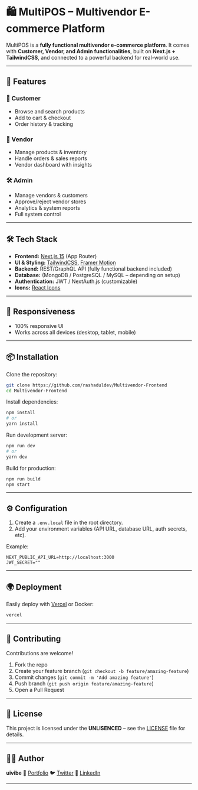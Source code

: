 # 🛍️ MultiPOS – Multivendor E-commerce Platform

MultiPOS is a **fully functional multivendor e-commerce platform**.
It comes with **Customer, Vendor, and Admin functionalities**, built on **Next.js + TailwindCSS**, and connected to a powerful backend for real-world use.

---

## 🚀 Features

### 👤 Customer

* Browse and search products
* Add to cart & checkout
* Order history & tracking

### 🏪 Vendor

* Manage products & inventory
* Handle orders & sales reports
* Vendor dashboard with insights

### 🛠️ Admin

* Manage vendors & customers
* Approve/reject vendor stores
* Analytics & system reports
* Full system control

---

## 🛠️ Tech Stack

* **Frontend:** [Next.js 15](https://nextjs.org/) (App Router)
* **UI & Styling:** [TailwindCSS](https://tailwindcss.com/), [Framer Motion](https://www.framer.com/motion/)
* **Backend:** REST/GraphQL API (fully functional backend included)
* **Database:** (MongoDB / PostgreSQL / MySQL – depending on setup)
* **Authentication:** JWT / NextAuth.js (customizable)
* **Icons:** [React Icons](https://react-icons.github.io/react-icons/)

---

## 📱 Responsiveness

* 100% responsive UI
* Works across all devices (desktop, tablet, mobile)

---

## 📦 Installation

Clone the repository:

```bash
git clone https://github.com/rashaduldev/Multivendor-Frontend
cd Multivendor-Frontend
```

Install dependencies:

```bash
npm install
# or
yarn install
```

Run development server:

```bash
npm run dev
# or
yarn dev
```

Build for production:

```bash
npm run build
npm start
```

---

## ⚙️ Configuration

1. Create a `.env.local` file in the root directory.
2. Add your environment variables (API URL, database URL, auth secrets, etc).

Example:

```env
NEXT_PUBLIC_API_URL=http://localhost:3000
JWT_SECRET=""
```

---

## 🌍 Deployment

Easily deploy with [Vercel](https://vercel.com/) or Docker:

```bash
vercel
```

---

## 🤝 Contributing

Contributions are welcome!

1. Fork the repo
2. Create your feature branch (`git checkout -b feature/amazing-feature`)
3. Commit changes (`git commit -m 'Add amazing feature'`)
4. Push branch (`git push origin feature/amazing-feature`)
5. Open a Pull Request

---

## 📄 License

This project is licensed under the **UNLISENCED** – see the [LICENSE](LICENSE) file for details.

---

## 👨‍💻 Author

**uivibe**
🔗 [Portfolio](https://uivibe.me)
🐦 [Twitter](https://twitter.com/uivibe)
💼 [LinkedIn](https://linkedin.com/in/uivibe)

---

